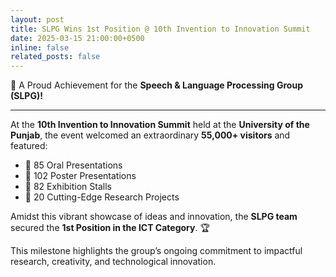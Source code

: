 ```yaml
---
layout: post
title: SLPG Wins 1st Position @ 10th Invention to Innovation Summit
date: 2025-03-15 21:00:00+0500 
inline: false
related_posts: false
---
```

🌟 A Proud Achievement for the **Speech & Language Processing Group (SLPG)!**

***

At the **10th Invention to Innovation Summit** held at the **University of the Punjab**, the event welcomed an extraordinary **55,000+ visitors** and featured:  
- 🎤 85 Oral Presentations  
- 📝 102 Poster Presentations  
- 🏢 82 Exhibition Stalls  
- 🚀 20 Cutting-Edge Research Projects  

Amidst this vibrant showcase of ideas and innovation, the **SLPG team** secured the **1st Position in the ICT Category**. 🏆  

This milestone highlights the group’s ongoing commitment to impactful research, creativity, and technological innovation.  
 
